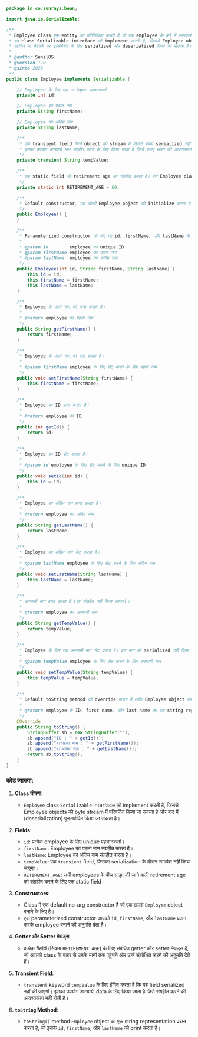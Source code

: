 ```java
package in.co.sunrays.bean;

import java.io.Serializable;

/**
 * Employee class एक entity का प्रतिनिधित्व करती है जो एक employee के बारे में जानकारी संग्रहीत करती है।
 * यह class Serializable interface को implement करती है, जिससे Employee objects को
 * स्टोरेज या नेटवर्क पर ट्रांसमिशन के लिए serialized और deserialized किया जा सकता है।
 * 
 * @author SunilOS
 * @version 1.0
 * @since 2023
 */
public class Employee implements Serializable {

    // Employee के लिए एक unique पहचानकर्ता
    private int id;

    // Employee का पहला नाम
    private String firstName;

    // Employee का अंतिम नाम
    private String lastName;

    /**
     * एक transient field जिसे object को stream में लिखते समय serialized नहीं किया जाएगा।
     * इसका उपयोग अस्थायी मान संग्रहीत करने के लिए किया जाता है जिन्हें बनाए रखने की आवश्यकता नहीं है।
     */
    private transient String tempValue;

    /**
     * एक static field जो retirement age को संग्रहीत करता है। इसे Employee class की सभी instances के बीच साझा किया जाता है।
     */
    private static int RETIREMENT_AGE = 60;

    /**
     * Default constructor, एक खाली Employee object को initialize करता है।
     */
    public Employee() {
    }

    /**
     * Parameterized constructor जो दिए गए id, firstName, और lastName के साथ एक Employee object बनाता है।
     * 
     * @param id        employee का unique ID
     * @param firstName employee का पहला नाम
     * @param lastName  employee का अंतिम नाम
     */
    public Employee(int id, String firstName, String lastName) {
        this.id = id;
        this.firstName = firstName;
        this.lastName = lastName;
    }

    /**
     * Employee के पहले नाम को प्राप्त करता है।
     * 
     * @return employee का पहला नाम
     */
    public String getFirstName() {
        return firstName;
    }

    /**
     * Employee के पहले नाम को सेट करता है।
     * 
     * @param firstName employee के लिए सेट करने के लिए पहला नाम
     */
    public void setFirstName(String firstName) {
        this.firstName = firstName;
    }

    /**
     * Employee का ID प्राप्त करता है।
     * 
     * @return employee का ID
     */
    public int getId() {
        return id;
    }

    /**
     * Employee का ID सेट करता है।
     * 
     * @param id employee के लिए सेट करने के लिए unique ID
     */
    public void setId(int id) {
        this.id = id;
    }

    /**
     * Employee का अंतिम नाम प्राप्त करता है।
     * 
     * @return employee का अंतिम नाम
     */
    public String getLastName() {
        return lastName;
    }

    /**
     * Employee का अंतिम नाम सेट करता है।
     * 
     * @param lastName employee के लिए सेट करने के लिए अंतिम नाम
     */
    public void setLastName(String lastName) {
        this.lastName = lastName;
    }

    /**
     * अस्थायी मान प्राप्त करता है (जो संग्रहीत नहीं किया जाएगा)।
     * 
     * @return employee का अस्थायी मान
     */
    public String getTempValue() {
        return tempValue;
    }

    /**
     * Employee के लिए एक अस्थायी मान सेट करता है। इस मान को serialized नहीं किया जाएगा।
     * 
     * @param tempValue employee के लिए सेट करने के लिए अस्थायी मान
     */
    public void setTempValue(String tempValue) {
        this.tempValue = tempValue;
    }

    /**
     * Default toString method को override करता है ताकि Employee object का एक सार्थक string representation प्रदान किया जा सके।
     * 
     * @return employee के ID, first name, और last name का एक string representation
     */
    @Override
    public String toString() {
        StringBuffer sb = new StringBuffer("");
        sb.append("ID : " + getId());
        sb.append("\nपहला नाम : " + getFirstName());
        sb.append("\nअंतिम नाम : " + getLastName());
        return sb.toString();
    }
}
```

### कोड व्याख्या:

1. **Class घोषणा**:
   - `Employee` class `Serializable` interface को implement करती है, जिससे Employee objects को byte stream में परिवर्तित किया जा सकता है और बाद में (deserialization) पुनर्स्थापित किया जा सकता है।

2. **Fields**:
   - `id`: प्रत्येक employee के लिए unique पहचानकर्ता।
   - `firstName`: Employee का पहला नाम संग्रहीत करता है।
   - `lastName`: Employee का अंतिम नाम संग्रहीत करता है।
   - `tempValue`: एक `transient` field, जिसका serialization के दौरान समावेश नहीं किया जाएगा।
   - `RETIREMENT_AGE`: सभी employees के बीच साझा की जाने वाली retirement age को संग्रहीत करने के लिए एक static field।

3. **Constructors**:
   - Class में एक default no-arg constructor है जो एक खाली `Employee` object बनाने के लिए है।
   - एक parameterized constructor आपको `id`, `firstName`, और `lastName` प्रदान करके employee बनाने की अनुमति देता है।

4. **Getter और Setter मेथड्स**:
   - प्रत्येक field (सिवाय `RETIREMENT_AGE`) के लिए संबंधित getter और setter मेथड्स हैं, जो आपको class के बाहर से उनके मानों तक पहुंचने और उन्हें संशोधित करने की अनुमति देते हैं।

5. **Transient Field**:
   - `transient` keyword `tempValue` के लिए इंगित करता है कि यह field serialized नहीं की जाएगी। इसका उपयोग अस्थायी data के लिए किया जाता है जिसे संग्रहीत करने की आवश्यकता नहीं होती है।

6. **`toString` Method**:
   - `toString()` method `Employee` object का एक string representation प्रदान करता है, जो इसके `id`, `firstName`, और `lastName` को print करता है।
